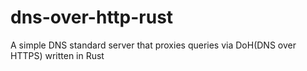 # dns-over-http-rust
A simple DNS standard server that proxies queries via DoH(DNS over HTTPS) written in Rust
